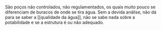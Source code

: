  São poços não controlados, não regulamentados, os quais muito pouco se diferenciam de buracos de onde se tira água. Sem a devida análise, não dá para se saber a [[qualidade da água]], não se sabe nada sobre a potabilidade e se a estrutura é ou não adequado. 